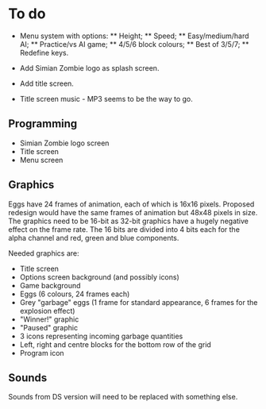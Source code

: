 To do
=====

 * Menu system with options:
 ** Height;
 ** Speed;
 ** Easy/medium/hard AI;
 ** Practice/vs AI game;
 ** 4/5/6 block colours;
 ** Best of 3/5/7;
 ** Redefine keys.

 * Add Simian Zombie logo as splash screen.
 * Add title screen.
 * Title screen music - MP3 seems to be the way to go.


Programming
-----------

* Simian Zombie logo screen
* Title screen
* Menu screen


Graphics
--------

Eggs have 24 frames of animation, each of which is 16x16 pixels.  Proposed
redesign would have the same frames of animation but 48x48 pixels in size.  The
graphics need to be 16-bit as 32-bit graphics have a hugely negative effect on
the frame rate.  The 16 bits are divided into 4 bits each for the alpha channel
and red, green and blue components.

Needed graphics are:

* Title screen
* Options screen background (and possibly icons)
* Game background
* Eggs (6 colours, 24 frames each)
* Grey "garbage" eggs (1 frame for standard appearance, 6 frames for the
  explosion effect)
* "Winner!" graphic
* "Paused" graphic
* 3 icons representing incoming garbage quantities
* Left, right and centre blocks for the bottom row of the grid
* Program icon


Sounds
------

Sounds from DS version will need to be replaced with something else.